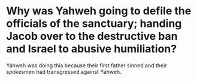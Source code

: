 # Why was Yahweh going to defile the officials of the sanctuary; handing Jacob over to the destructive ban and Israel to abusive humiliation?

Yahweh was doing this because their first father sinned and their spokesmen had transgressed against Yahweh.
